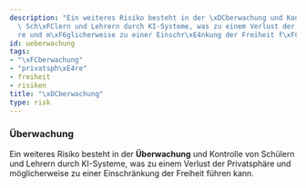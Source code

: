 ```yaml
---
description: "Ein weiteres Risiko besteht in der \xDCberwachung und Kontrolle von\
  \ Sch\xFClern und Lehrern durch KI-Systeme, was zu einem Verlust der Privatsph\xE4\
  re und m\xF6glicherweise zu einer Einschr\xE4nkung der Freiheit f\xFChren kann."
id: ueberwachung
tags:
- "\xFCberwachung"
- "privatsph\xE4re"
- freiheit
- risiken
title: "\xDCberwachung"
type: risk
---
```



### Überwachung

Ein weiteres Risiko besteht in der **Überwachung** und Kontrolle von Schülern und Lehrern durch KI-Systeme, was zu einem Verlust der Privatsphäre und möglicherweise zu einer Einschränkung der Freiheit führen kann.

